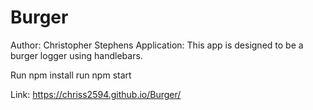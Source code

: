 # Burger
Author: Christopher Stephens
Application: This app is designed to be a burger logger using handlebars. 

Run npm install 
run npm start

Link: https://chriss2594.github.io/Burger/